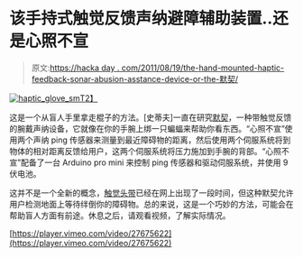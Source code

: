 # 该手持式触觉反馈声纳避障辅助装置..还是心照不宣

> 原文:[https://hacka day . com/2011/08/19/the-hand-mounted-haptic-feedback-sonar-abusion-asstance-device-or-the-默契/](https://hackaday.com/2011/08/19/the-hand-mounted-haptic-feedback-sonar-obstacle-avoidance-asstance-device-or-the-tacit/)

[![](../Images/d24b7bad84085e6ce91e636fc00fbabc.png "haptic_glove_sm")T2】](http://hackaday.com/2011/08/19/the-hand-mounted-haptic-feedback-sonar-obstacle-avoidance-asstance-device-or-the-tacit/haptic_glove_sm/)

这是一个从盲人手里拿走棍子的方法。[史蒂夫]一直在研究[默契](http://grathio.com/2011/08/meet-the-tacit-project-its-sonar-for-the-blind/ "main link")，一种带触觉反馈的腕戴声纳设备，它就像在你的手腕上绑一只蝙蝠来帮助你看东西。“心照不宣”使用两个声纳 ping 传感器来测量到最近障碍物的距离，然后使用两个伺服系统将到物体的相对距离反馈给用户，这两个伺服系统将压力施加到手腕的背部。“心照不宣”配备了一台 Arduino pro mini 来控制 ping 传感器和驱动伺服系统，并使用 9 伏电池。

这并不是一个全新的概念，[触觉头带](http://www.instructables.com/id/Haptic-Feedback-device-for-the-Visually-Impaired/ "headband")已经在网上出现了一段时间，但这种默契允许用户检测地面上等待绊倒你的障碍物。总的来说，这是一个巧妙的方法，可能会在帮助盲人方面有前途。休息之后，请观看视频，了解实际情况。

[https://player.vimeo.com/video/27675622](https://player.vimeo.com/video/27675622)